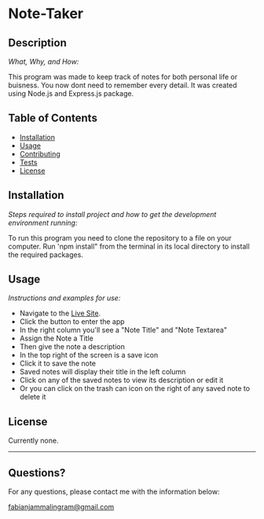 # Note-Taker 
  
  
  ## Description 
  
  *What, Why, and How:* 
  
  This program was made to keep track of notes for  both  personal life or buisness. You now dont need to remember every detail. It was created using Node.js and  Express.js package. 

  ## Table of Contents
  * [Installation](#installation)
  * [Usage](#usage)
  * [Contributing](#contributing)
  * [Tests](#tests)
  * [License](#license)
  
 
  
  ## Installation
  
  *Steps required to install project and how to get the development environment running:*
  
  To run this program you need to clone the repository to a file on your computer. Run 'npm install" from the terminal in its local directory to install the required packages.
  
  ## Usage 
  
  *Instructions and examples for use:*
  
  * Navigate to the [Live Site](https://lit-waters-46614.herokuapp.com).   
  * Click the button to enter the app  
  * In the right column you'll see a "Note Title" and "Note Textarea"  
  * Assign the Note a Title  
  * Then give the note a description  
  * In the top right of the screen is a save icon  
  * Click it to save the note  
  * Saved notes will display their title in the left column  
  * Click on any of the saved notes to view its description or edit it  
  * Or you can click on the trash can icon on the right of any saved note to delete it
  
 
  
  
  ## License
  
  Currently none.
  
  ---
  
  ## Questions?
  
  
  For any questions, please contact me with the information below:
 
  fabianjammalingram@gmail.com
